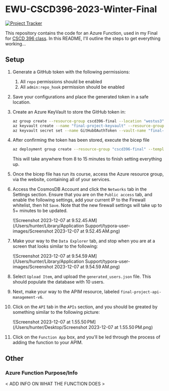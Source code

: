 # EWU-CSCD396-2023-Winter-Final

[![Project Tracker](https://img.shields.io/badge/repo%20status-Project%20Tracker-lightgrey)](https://wiki.hthompson.dev/en/project-tracker)

This repository contains the code for an Azure Function, used in my Final for [CSCD 396 class](https://github.com/StrangeRanger/EWU-CSCD396-2023-Fall). In this README, I'll outline the steps to get everything working...

## Setup

1. Generate a GitHub token with the following permissions:

   1. All `repo` permissions should be enabled
   2. All `admin:repo_hook` permission should be enabled

2. Save your configurations and place the generated token in a safe location.

3. Create an Azure KeyVault to store the GitHub token in:

   ```bash
   az group create --resource-group cscd396-final --location "westus3"
   az keyvault create --name "final-project-keyvault" --resource-group "cscd396-final" --location "westus3"
   az keyvault secret set --name GitHubOAuthToken --vault-name "final-project-keyvault" --value "<YourGitHubOAuthToken>" # Replace "<YourGitHubOAuthToken>" with your token.
   ```

4. After confirming the token has been stored, execute the bicep file

   ```bash
   az deployment group create --resource-group "cscd396-final" --template-file "main.bicep"
   ```

   This will take anywhere from 8 to 15 minutes to finish setting everything up.

5. Once the bicep file has run its course, access the Azure resource group, via the website, containing all of your services.

6. Access the CosmosDB Account and click the `Networks` tab in the Settings section. Ensure that you are on the `Public access` tab, and enable the following settings, add your current IP to the Firewall whitelist, then hit `Save`. Note that the new firewall settings will take up to 5+ minutes to be updated.

   ![Screenshot 2023-12-07 at 9.52.45 AM](/Users/hunter/Library/Application Support/typora-user-images/Screenshot 2023-12-07 at 9.52.45 AM.png)

7. Make your way to the `Data Explorer` tab, and stop when you are at a screen that looks similar to the following:

   ![Screenshot 2023-12-07 at 9.54.59 AM](/Users/hunter/Library/Application Support/typora-user-images/Screenshot 2023-12-07 at 9.54.59 AM.png)

8. Select `Upload Item`, and upload the `generated_users.json` file. This should populate the database with 10 users.

9. Next, make your way to the APIM resource, labeled `final-project-api-management-v6`.

10. Click on the `API` tab in the `APIs` section, and you should be greated by something similar to the following picture:

    ![Screenshot 2023-12-07 at 1.55.50 PM](/Users/hunter/Desktop/Screenshot 2023-12-07 at 1.55.50 PM.png)

11. Click on the `Function App` box, and you'll be led through the process of adding the function to your APIM.

## Other

### Azure Function Purpose/Info

< ADD INFO ON WHAT THE FUNCTION DOES >
